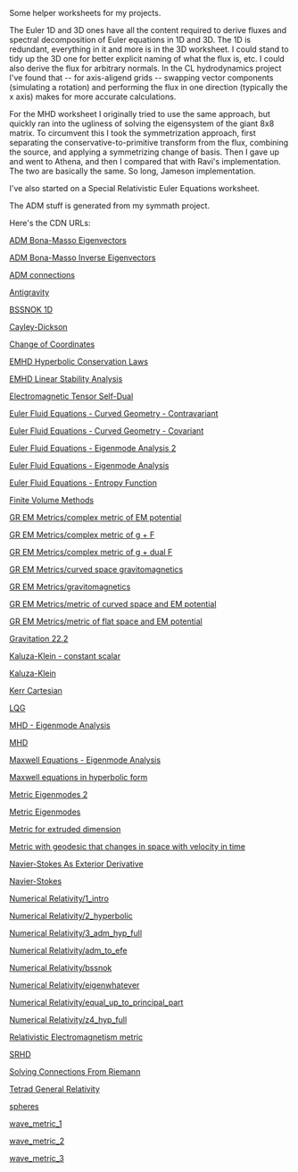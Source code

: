 Some helper worksheets for my projects.

The Euler 1D and 3D ones have all the content required to derive fluxes and spectral decomposition of Euler equations in 1D and 3D.
The 1D is redundant, everything in it and more is in the 3D worksheet.
I could stand to tidy up the 3D one for better explicit naming of what the flux is, etc. 
I could also derive the flux for arbitrary normals.
In the CL hydrodynamics project I've found that -- for axis-aligend grids -- swapping vector components (simulating a rotation) and performing the flux in one direction (typically the x axis) makes for more accurate calculations.

For the MHD worksheet I originally tried to use the same approach, but quickly ran into the ugliness of solving the eigensystem of the giant 8x8 matrix.
To circumvent this I took the symmetrization approach, first separating the conservative-to-primitive transform from the flux, combining the source, and applying a symmetrizing change of basis.
Then I gave up and went to Athena, and then I compared that with Ravi's implementation.  The two are basically the same.  So long, Jameson implementation. 

I've also started on a Special Relativistic Euler Equations worksheet.

The ADM stuff is generated from my symmath project.

Here's the CDN URLs:

[ADM Bona-Masso Eigenvectors](https://htmlpreview.github.io/?https://github.com/thenumbernine/MathWorksheets/blob/master/ADM%20Bona%2dMasso%20Eigenvectors%2ehtml)

[ADM Bona-Masso Inverse Eigenvectors](https://htmlpreview.github.io/?https://github.com/thenumbernine/MathWorksheets/blob/master/ADM%20Bona%2dMasso%20Inverse%20Eigenvectors%2ehtml)

[ADM connections](https://htmlpreview.github.io/?https://github.com/thenumbernine/MathWorksheets/blob/master/ADM%20connections%2ehtml)

[Antigravity](https://htmlpreview.github.io/?https://github.com/thenumbernine/MathWorksheets/blob/master/Antigravity%2ehtml)

[BSSNOK 1D](https://htmlpreview.github.io/?https://github.com/thenumbernine/MathWorksheets/blob/master/BSSNOK%201D%2ehtml)

[Cayley-Dickson](https://htmlpreview.github.io/?https://github.com/thenumbernine/MathWorksheets/blob/master/Cayley%2dDickson%2ehtml)

[Change of Coordinates](https://htmlpreview.github.io/?https://github.com/thenumbernine/MathWorksheets/blob/master/Change%20of%20Coordinates%2ehtml)

[EMHD Hyperbolic Conservation Laws](https://htmlpreview.github.io/?https://github.com/thenumbernine/MathWorksheets/blob/master/EMHD%20Hyperbolic%20Conservation%20Laws%2ehtml)

[EMHD Linear Stability Analysis](https://htmlpreview.github.io/?https://github.com/thenumbernine/MathWorksheets/blob/master/EMHD%20Linear%20Stability%20Analysis%2ehtml)

[Electromagnetic Tensor Self-Dual](https://htmlpreview.github.io/?https://github.com/thenumbernine/MathWorksheets/blob/master/Electromagnetic%20Tensor%20Self%2dDual%2ehtml)

[Euler Fluid Equations - Curved Geometry - Contravariant](https://htmlpreview.github.io/?https://github.com/thenumbernine/MathWorksheets/blob/master/Euler%20Fluid%20Equations%20%2d%20Curved%20Geometry%20%2d%20Contravariant%2ehtml)

[Euler Fluid Equations - Curved Geometry - Covariant](https://htmlpreview.github.io/?https://github.com/thenumbernine/MathWorksheets/blob/master/Euler%20Fluid%20Equations%20%2d%20Curved%20Geometry%20%2d%20Covariant%2ehtml)

[Euler Fluid Equations - Eigenmode Analysis 2](https://htmlpreview.github.io/?https://github.com/thenumbernine/MathWorksheets/blob/master/Euler%20Fluid%20Equations%20%2d%20Eigenmode%20Analysis%202%2ehtml)

[Euler Fluid Equations - Eigenmode Analysis](https://htmlpreview.github.io/?https://github.com/thenumbernine/MathWorksheets/blob/master/Euler%20Fluid%20Equations%20%2d%20Eigenmode%20Analysis%2ehtml)

[Euler Fluid Equations - Entropy Function](https://htmlpreview.github.io/?https://github.com/thenumbernine/MathWorksheets/blob/master/Euler%20Fluid%20Equations%20%2d%20Entropy%20Function%2ehtml)

[Finite Volume Methods](https://htmlpreview.github.io/?https://github.com/thenumbernine/MathWorksheets/blob/master/Finite%20Volume%20Methods%2ehtml)

[GR EM Metrics/complex metric of EM potential](https://htmlpreview.github.io/?https://github.com/thenumbernine/MathWorksheets/blob/master/GR%20EM%20Metrics/complex%20metric%20of%20EM%20potential%2ehtml)

[GR EM Metrics/complex metric of g + F](https://htmlpreview.github.io/?https://github.com/thenumbernine/MathWorksheets/blob/master/GR%20EM%20Metrics/complex%20metric%20of%20g%20%2b%20F%2ehtml)

[GR EM Metrics/complex metric of g + dual F](https://htmlpreview.github.io/?https://github.com/thenumbernine/MathWorksheets/blob/master/GR%20EM%20Metrics/complex%20metric%20of%20g%20%2b%20dual%20F%2ehtml)

[GR EM Metrics/curved space gravitomagnetics](https://htmlpreview.github.io/?https://github.com/thenumbernine/MathWorksheets/blob/master/GR%20EM%20Metrics/curved%20space%20gravitomagnetics%2ehtml)

[GR EM Metrics/gravitomagnetics](https://htmlpreview.github.io/?https://github.com/thenumbernine/MathWorksheets/blob/master/GR%20EM%20Metrics/gravitomagnetics%2ehtml)

[GR EM Metrics/metric of curved space and EM potential](https://htmlpreview.github.io/?https://github.com/thenumbernine/MathWorksheets/blob/master/GR%20EM%20Metrics/metric%20of%20curved%20space%20and%20EM%20potential%2ehtml)

[GR EM Metrics/metric of flat space and EM potential](https://htmlpreview.github.io/?https://github.com/thenumbernine/MathWorksheets/blob/master/GR%20EM%20Metrics/metric%20of%20flat%20space%20and%20EM%20potential%2ehtml)

[Gravitation 22.2](https://htmlpreview.github.io/?https://github.com/thenumbernine/MathWorksheets/blob/master/Gravitation%2022%2e2%2ehtml)

[Kaluza-Klein - constant scalar](https://htmlpreview.github.io/?https://github.com/thenumbernine/MathWorksheets/blob/master/Kaluza%2dKlein%20%2d%20constant%20scalar%2ehtml)

[Kaluza-Klein](https://htmlpreview.github.io/?https://github.com/thenumbernine/MathWorksheets/blob/master/Kaluza%2dKlein%2ehtml)

[Kerr Cartesian](https://htmlpreview.github.io/?https://github.com/thenumbernine/MathWorksheets/blob/master/Kerr%20Cartesian%2ehtml)

[LQG](https://htmlpreview.github.io/?https://github.com/thenumbernine/MathWorksheets/blob/master/LQG%2ehtml)

[MHD - Eigenmode Analysis](https://htmlpreview.github.io/?https://github.com/thenumbernine/MathWorksheets/blob/master/MHD%20%2d%20Eigenmode%20Analysis%2ehtml)

[MHD](https://htmlpreview.github.io/?https://github.com/thenumbernine/MathWorksheets/blob/master/MHD%2ehtml)

[Maxwell Equations - Eigenmode Analysis](https://htmlpreview.github.io/?https://github.com/thenumbernine/MathWorksheets/blob/master/Maxwell%20Equations%20%2d%20Eigenmode%20Analysis%2ehtml)

[Maxwell equations in hyperbolic form](https://htmlpreview.github.io/?https://github.com/thenumbernine/MathWorksheets/blob/master/Maxwell%20equations%20in%20hyperbolic%20form%2ehtml)

[Metric Eigenmodes 2](https://htmlpreview.github.io/?https://github.com/thenumbernine/MathWorksheets/blob/master/Metric%20Eigenmodes%202%2ehtml)

[Metric Eigenmodes](https://htmlpreview.github.io/?https://github.com/thenumbernine/MathWorksheets/blob/master/Metric%20Eigenmodes%2ehtml)

[Metric for extruded dimension](https://htmlpreview.github.io/?https://github.com/thenumbernine/MathWorksheets/blob/master/Metric%20for%20extruded%20dimension%2ehtml)

[Metric with geodesic that changes in space with velocity in time](https://htmlpreview.github.io/?https://github.com/thenumbernine/MathWorksheets/blob/master/Metric%20with%20geodesic%20that%20changes%20in%20space%20with%20velocity%20in%20time%2ehtml)

[Navier-Stokes As Exterior Derivative](https://htmlpreview.github.io/?https://github.com/thenumbernine/MathWorksheets/blob/master/Navier%2dStokes%20As%20Exterior%20Derivative%2ehtml)

[Navier-Stokes](https://htmlpreview.github.io/?https://github.com/thenumbernine/MathWorksheets/blob/master/Navier%2dStokes%2ehtml)

[Numerical Relativity/1_intro](https://htmlpreview.github.io/?https://github.com/thenumbernine/MathWorksheets/blob/master/Numerical%20Relativity/1_intro%2ehtml)

[Numerical Relativity/2_hyperbolic](https://htmlpreview.github.io/?https://github.com/thenumbernine/MathWorksheets/blob/master/Numerical%20Relativity/2_hyperbolic%2ehtml)

[Numerical Relativity/3_adm_hyp_full](https://htmlpreview.github.io/?https://github.com/thenumbernine/MathWorksheets/blob/master/Numerical%20Relativity/3_adm_hyp_full%2ehtml)

[Numerical Relativity/adm_to_efe](https://htmlpreview.github.io/?https://github.com/thenumbernine/MathWorksheets/blob/master/Numerical%20Relativity/adm_to_efe%2ehtml)

[Numerical Relativity/bssnok](https://htmlpreview.github.io/?https://github.com/thenumbernine/MathWorksheets/blob/master/Numerical%20Relativity/bssnok%2ehtml)

[Numerical Relativity/eigenwhatever](https://htmlpreview.github.io/?https://github.com/thenumbernine/MathWorksheets/blob/master/Numerical%20Relativity/eigenwhatever%2ehtml)

[Numerical Relativity/equal_up_to_principal_part](https://htmlpreview.github.io/?https://github.com/thenumbernine/MathWorksheets/blob/master/Numerical%20Relativity/equal_up_to_principal_part%2ehtml)

[Numerical Relativity/z4_hyp_full](https://htmlpreview.github.io/?https://github.com/thenumbernine/MathWorksheets/blob/master/Numerical%20Relativity/z4_hyp_full%2ehtml)

[Relativistic Electromagnetism metric](https://htmlpreview.github.io/?https://github.com/thenumbernine/MathWorksheets/blob/master/Relativistic%20Electromagnetism%20metric%2ehtml)

[SRHD](https://htmlpreview.github.io/?https://github.com/thenumbernine/MathWorksheets/blob/master/SRHD%2ehtml)

[Solving Connections From Riemann](https://htmlpreview.github.io/?https://github.com/thenumbernine/MathWorksheets/blob/master/Solving%20Connections%20From%20Riemann%2ehtml)

[Tetrad General Relativity](https://htmlpreview.github.io/?https://github.com/thenumbernine/MathWorksheets/blob/master/Tetrad%20General%20Relativity%2ehtml)

[spheres](https://htmlpreview.github.io/?https://github.com/thenumbernine/MathWorksheets/blob/master/spheres%2ehtml)

[wave_metric_1](https://htmlpreview.github.io/?https://github.com/thenumbernine/MathWorksheets/blob/master/wave_metric_1%2ehtml)

[wave_metric_2](https://htmlpreview.github.io/?https://github.com/thenumbernine/MathWorksheets/blob/master/wave_metric_2%2ehtml)

[wave_metric_3](https://htmlpreview.github.io/?https://github.com/thenumbernine/MathWorksheets/blob/master/wave_metric_3%2ehtml)
